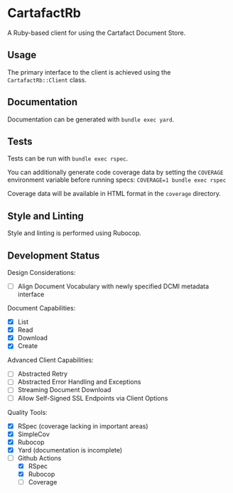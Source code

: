 # CartafactRb

A Ruby-based client for using the Cartafact Document Store.

## Usage

The primary interface to the client is achieved using the `CartafactRb::Client` class.

## Documentation

Documentation can be generated with `bundle exec yard`.

## Tests

Tests can be run with `bundle exec rspec`.

You can additionally generate code coverage data by setting the `COVERAGE` environment variable before running specs:
`COVERAGE=1 bundle exec rspec`

Coverage data will be available in HTML format in the `coverage` directory.

## Style and Linting

Style and linting is performed using Rubocop.

## Development Status

Design Considerations:
* [ ] Align Document Vocabulary with newly specified DCMI metadata interface

Document Capabilities:
* [x] List
* [x] Read
* [x] Download
* [x] Create

Advanced Client Capabilities:
* [ ] Abstracted Retry
* [ ] Abstracted Error Handling and Exceptions
* [ ] Streaming Document Download
* [ ] Allow Self-Signed SSL Endpoints via Client Options

Quality Tools:
* [x] RSpec (coverage lacking in important areas)
* [x] SimpleCov
* [x] Rubocop
* [x] Yard (documentation is incomplete)
* [ ] Github Actions
  * [x] RSpec
  * [x] Rubocop
  * [ ] Coverage